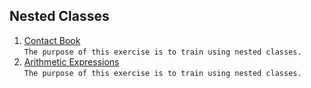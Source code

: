 ##  Nested Classes
1. [Contact Book](https://github.com/pp8a/Java_Basics_ENG/tree/main/Nested_Classes/contact-book) <br/> ```The purpose of this exercise is to train using nested classes.```
2. [Arithmetic Expressions](https://github.com/pp8a/Java_Basics_ENG/tree/main/Nested_Classes/arithmetic-expressions) <br/> ```The purpose of this exercise is to train using nested classes.```
